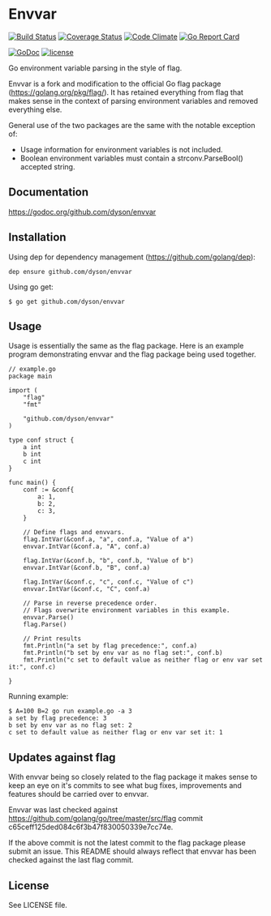 # Envvar

[![Build Status](https://travis-ci.org/dyson/envvar.svg?branch=master)](https://travis-ci.org/dyson/envvar)
[![Coverage Status](https://coveralls.io/repos/github/dyson/envvar/badge.svg?branch=master)](https://coveralls.io/github/dyson/envvar?branch=master)
[![Code Climate](https://codeclimate.com/github/dyson/envvar/badges/gpa.svg)](https://codeclimate.com/github/dyson/envvar)
[![Go Report Card](https://goreportcard.com/badge/github.com/dyson/envvar)](https://goreportcard.com/report/github.com/dyson/envvar)

[![GoDoc](https://godoc.org/github.com/dyson/envvar?status.svg)](http://godoc.org/github.com/dyson/envvar)
[![license](https://img.shields.io/github/license/dyson/envvar.svg)](https://github.com/dyson/envvar/blob/master/LICENSE)

Go environment variable parsing in the style of flag.

Envvar is a fork and modification to the official Go flag package (https://golang.org/pkg/flag/). It has retained everything from flag that makes sense in the context of parsing environment variables and removed everything else.

General use of the two packages are the same with the notable exception of:
 - Usage information for environment variables is not included.
 - Boolean environment variables must contain a strconv.ParseBool() accepted string.

## Documentation
https://godoc.org/github.com/dyson/envvar

## Installation
Using dep for dependency management (https://github.com/golang/dep):
```
dep ensure github.com/dyson/envvar
```

Using go get:
```
$ go get github.com/dyson/envvar
```
## Usage
Usage is essentially the same as the flag package. Here is an example program demonstrating envvar and the flag package being used together.

```
// example.go
package main

import (
	"flag"
	"fmt"

	"github.com/dyson/envvar"
)

type conf struct {
	a int
	b int
	c int
}

func main() {
	conf := &conf{
		a: 1,
		b: 2,
		c: 3,
	}

	// Define flags and envvars.
	flag.IntVar(&conf.a, "a", conf.a, "Value of a")
	envvar.IntVar(&conf.a, "A", conf.a)

	flag.IntVar(&conf.b, "b", conf.b, "Value of b")
	envvar.IntVar(&conf.b, "B", conf.a)
	
	flag.IntVar(&conf.c, "c", conf.c, "Value of c")
	envvar.IntVar(&conf.c, "C", conf.a)

	// Parse in reverse precedence order.
	// Flags overwrite environment variables in this example.
	envvar.Parse()
	flag.Parse()
	
	// Print results
	fmt.Println("a set by flag precedence:", conf.a)
	fmt.Println("b set by env var as no flag set:", conf.b) 
	fmt.Println("c set to default value as neither flag or env var set it:", conf.c)

}
```

Running example:
```
$ A=100 B=2 go run example.go -a 3
a set by flag precedence: 3
b set by env var as no flag set: 2
c set to default value as neither flag or env var set it: 1
```

## Updates against flag
With envvar being so closely related to the flag package it makes sense to keep an eye on it's commits to see what bug fixes, improvements and features should be carried over to envvar.

Envvar was last checked against https://github.com/golang/go/tree/master/src/flag commit c65ceff125ded084c6f3b47f830050339e7cc74e.

If the above commit is not the latest commit to the flag package please submit an issue. This README should always reflect that envvar has been checked against the last flag commit.

## License
See LICENSE file.